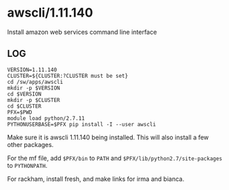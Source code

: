awscli/1.11.140
===========

Install amazon web services command line interface

LOG
---

    VERSION=1.11.140
    CLUSTER=${CLUSTER:?CLUSTER must be set}
    cd /sw/apps/awscli
    mkdir -p $VERSION
    cd $VERSION
    mkdir -p $CLUSTER
    cd $CLUSTER
    PFX=$PWD
    module load python/2.7.11
    PYTHONUSERBASE=$PFX pip install -I --user awscli

Make sure it is awscli 1.11.140 being installed.  This will also install a few
other packages.

For the mf file, add `$PFX/bin` to `PATH` and
`$PFX/lib/python2.7/site-packages` to `PYTHONPATH`.

For rackham, install fresh, and make links for irma and bianca.
